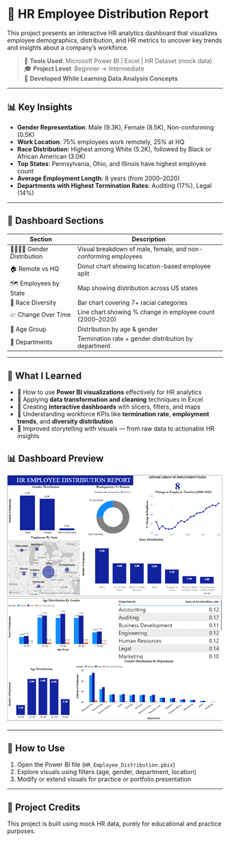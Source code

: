 # 👥 HR Employee Distribution Report

This project presents an interactive HR analytics dashboard that visualizes employee demographics, distribution, and HR metrics to uncover key trends and insights about a company’s workforce.

> 📌 **Tools Used**: Microsoft Power BI | Excel | HR Dataset (mock data)  
> 🎓 **Project Level**: Beginner → Intermediate  
> 📅 **Developed While Learning Data Analysis Concepts**

---

## 📊 Key Insights

- **Gender Representation**: Male (9.3K), Female (8.5K), Non-conforming (0.5K)
- **Work Location**: 75% employees work remotely, 25% at HQ
- **Race Distribution**: Highest among White (5.2K), followed by Black or African American (3.0K)
- **Top States**: Pennsylvania, Ohio, and Illinois have highest employee count
- **Average Employment Length**: 8 years (from 2000–2020)
- **Departments with Highest Termination Rates**: Auditing (17%), Legal (14%)

---

## 📁 Dashboard Sections

| Section | Description |
|--------|-------------|
| 👨‍👩‍👧‍👦 Gender Distribution | Visual breakdown of male, female, and non-conforming employees |
| 🏠 Remote vs HQ | Donut chart showing location-based employee split |
| 🗺️ Employees by State | Map showing distribution across US states |
| 🧬 Race Diversity | Bar chart covering 7+ racial categories |
| 📈 Change Over Time | Line chart showing % change in employee count (2000–2020) |
| 👵 Age Group | Distribution by age & gender |
| 🏢 Departments | Termination rate + gender distribution by department |

---

## 🧠 What I Learned 

- 📌 How to use **Power BI visualizations** effectively for HR analytics
- 📌 Applying **data transformation and cleaning** techniques in Excel
- 📌 Creating **interactive dashboards** with slicers, filters, and maps
- 📌 Understanding workforce KPIs like **termination rate**, **employment trends**, and **diversity distribution**
- 📌 Improved storytelling with visuals — from raw data to actionable HR insights


## 📊 Dashboard Preview

![Dashboard Screenshot 1](HR_Employee_Distribution_1.png)  
![Dashboard Screenshot 2](HR_Employee_Distribution_2.png)


---

## 🚀 How to Use

1. Open the Power BI file (`HR_Employee_Distribution.pbix`)
2. Explore visuals using filters (age, gender, department, location)
3. Modify or extend visuals for practice or portfolio presentation

---

## 🧾 Project Credits

This project is built using mock HR data, purely for educational and practice purposes.



  

